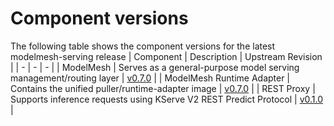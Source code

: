 # Component versions

The following table shows the component versions for the latest modelmesh-serving release
| Component | Description | Upstream Revision |
| - | - | - |
| ModelMesh | Serves as a general-purpose model serving management/routing layer | [v0.7.0](https://github.com/kserve/modelmesh/tree/v0.7.0) |
| ModelMesh Runtime Adapter | Contains the unified puller/runtime-adapter image | [v0.7.0](https://github.com/kserve/modelmesh-runtime-adapter/tree/v0.7.0) |
| REST Proxy | Supports inference requests using KServe V2 REST Predict Protocol | [v0.1.0](https://github.com/kserve/rest-proxy/tree/v0.1.0) |
